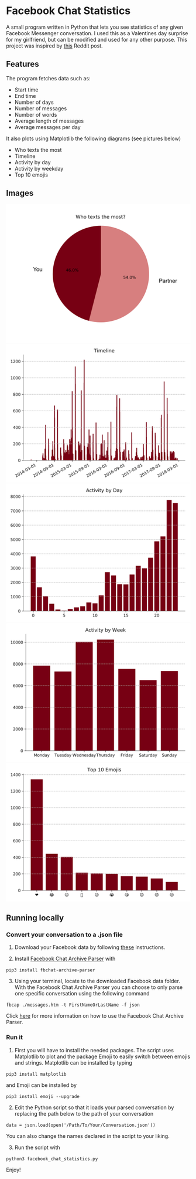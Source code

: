 # Facebook Chat Statistics

A small program written in Python that lets you see statistics of any given Facebook Messenger conversation. I used this as a Valentines day surprise for my girlfriend, but can be modified and used for any other purpose. This project was inspired by [this](https://www.reddit.com/r/dataisbeautiful/comments/7xicua/my_girlfriend_made_a_visualization_of_all/) Reddit post.

## Features

The program fetches data such as:

* Start time
* End time
* Number of days
* Number of messages
* Number of words
* Average length of messages
* Average messages per day

It also plots using Matplotlib the following diagrams (see pictures below)

* Who texts the most
* Timeline
* Activity by day
* Activity by weekday
* Top 10 emojis

## Images

<img src="pics/who_texts_the_most.png"/>
<img src="pics/timeline.png">
<img src="pics/activity_by_day.png">
<img src="pics/activity_by_week.png">
<img src="pics/top_10_emojis.png">

## Running locally

### Convert your conversation to a .json file
1. Download your Facebook data by following [these](https://www.facebook.com/help/212802592074644?helpref=uf_permalink) instructions.

2. Install [Facebook Chat Archive Parser](https://github.com/ownaginatious/fbchat-archive-parser) with
```
pip3 install fbchat-archive-parser
```

3. Using your terminal, locate to the downloaded Facebook data folder. With the Facebook Chat Archive Parser you can choose to only parse one specific conversation using the following command
```
fbcap ./messages.htm -t FirstNameOrLastName -f json
``` 

Click [here](https://github.com/ownaginatious/fbchat-archive-parser) for more information on how to use the Facebook Chat Archive Parser.

### Run it
1. First you will have to install the needed packages. The script uses Matplotlib to plot and the package Emoji to easily switch between emojis and strings. Matplotlib can be installed by typing

```
pip3 install matplotlib
```
and Emoji can be installed by
```
pip3 install emoji --upgrade
```

2. Edit the Python script so that it loads your parsed conversation by replacing the path below to the path of your conversation
```
data = json.load(open('/Path/To/Your/Conversation.json'))
```
You can also change the names declared in the script to your liking.

3. Run the script with
```
python3 facebook_chat_statistics.py
```

Enjoy!